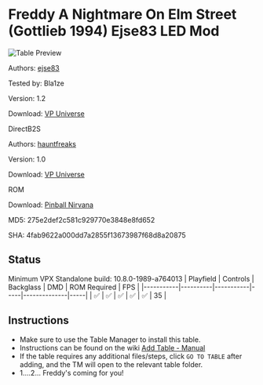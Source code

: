 # Freddy A Nightmare On Elm Street (Gottlieb 1994) Ejse83 LED Mod

![Table Preview](../../images/vpx-freddyled.png)

Authors: [ejse83](https://vpuniverse.com/profile/53365-ejse83/)

Tested by: Bla1ze

Version: 1.2

Download: [VP Universe](https://vpuniverse.com/files/file/21224-freddy-a-nightmare-on-elm-street-gottlieb-1994-ejse83-led-mod-siggis-mod-table-12/)

DirectB2S

Authors: [hauntfreaks](https://vpuniverse.com/profile/5216-hauntfreaks/)

Version: 1.0

Download: [VP Universe](https://vpuniverse.com/files/file/16558-freddy-a-nightmare-on-elm-street-gottlieb-1994-b2s-with-full-dmd/)

ROM

Download: [Pinball Nirvana](https://pinballnirvana.com/forums/resources/freddy.1835/)

MD5: 275e2def2c581c929770e3848e8fd652

SHA: 4fab9622a000dd7a2855f13673987f68d8a20875

## Status 

Minimum VPX Standalone build: 10.8.0-1989-a764013
| Playfield | Controls | Backglass | DMD | ROM Required | FPS | 
|-----------|----------|-----------|-----|--------------|-----|
| :white_check_mark: | :white_check_mark: | :white_check_mark: | :white_check_mark: | :white_check_mark: | 35 |

## Instructions

- Make sure to use the Table Manager to install this table.
- Instructions can be found on the wiki [Add Table - Manual](https://github.com/LegendsUnchained/vpx-standalone-alp4k/wiki/%5B04%5D-%F0%9F%A7%A1-TM-%E2%80%90-Other-Features#add-table---manual)
- If the table requires any additional files/steps, click `GO TO TABLE` after adding, and the TM will open to the relevant table folder.
- 1....2... Freddy's coming for you!

